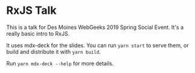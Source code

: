 RxJS Talk
=========

This is a talk for Des Moines WebGeeks 2019 Spring Social Event.
It's a really basic intro to RxJS.

It uses mdx-deck for the slides.
You can run `yarn start` to serve them, or build and distribute it with `yarn build`.

Run `yarn mdx-deck --help` for more details.
